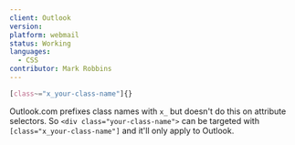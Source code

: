 ```yaml
---
client: Outlook
version:
platform: webmail
status: Working
languages:
  - CSS
contributor: Mark Robbins
---
```


```css
[class~="x_your-class-name"]{}
```

Outlook.com prefixes class names with `x_` but doesn't do this on attribute selectors. So `<div class="your-class-name">` can be targeted with `[class="x_your-class-name"]` and it'll only apply to Outlook.
